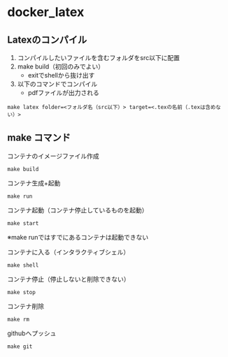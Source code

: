 # docker_latex

## Latexのコンパイル

1. コンパイルしたいファイルを含むフォルダをsrc以下に配置
1. make build（初回のみでよい）
    - exitでshellから抜け出す
1. 以下のコマンドでコンパイル
    - pdfファイルが出力される

```
make latex folder=<フォルダ名（src以下）> target=<.texの名前（.texは含めない）>
```

## make コマンド
コンテナのイメージファイル作成
```
make build
```

コンテナ生成+起動
```
make run
```

コンテナ起動（コンテナ停止しているものを起動）
```
make start
```
※make runではすでにあるコンテナは起動できない


コンテナに入る（インタラクティブシェル）
```
make shell
```

コンテナ停止（停止しないと削除できない）
```
make stop
```

コンテナ削除
```
make rm
```

githubへプッシュ
```
make git
```